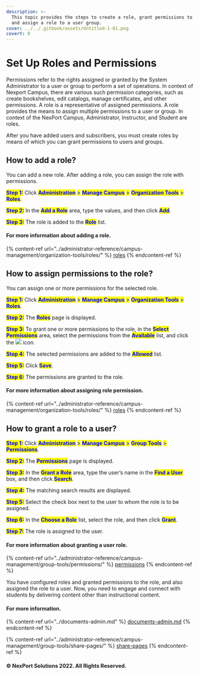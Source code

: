 ```yaml
---
description: >-
  This topic provides the steps to create a role, grant permissions to a role,
  and assign a role to a user group.
cover: ../../.gitbook/assets/Untitled-1-01.png
coverY: 0
---
```


# Set Up Roles and Permissions

Permissions refer to the rights assigned or granted by the System Administrator to a user or group to perform a set of operations. In context of Nexport Campus, there are various such permission categories, such as create bookshelves, edit catalogs, manage certificates, and other permissions. A role is a representative of assigned permissions. A role provides the means to assign multiple permissions to a user or group. In context of the NexPort Campus, Administrator, Instructor, and Student are roles.

After you have added users and subscribers, you must create roles by means of which you can grant permissions to users and groups.

## How to add a role? <a href="#how" id="how"></a>

You can add a new role. After adding a role, you can assign the role with permissions.

<mark style="color:blue;">**Step 1:**</mark>  Click <mark style="color:blue;">**Administration**</mark> <mark style="color:blue;"></mark><mark style="color:blue;">></mark> <mark style="color:blue;"></mark><mark style="color:blue;">**Manage Campus**</mark> <mark style="color:blue;"></mark><mark style="color:blue;">></mark> <mark style="color:blue;"></mark><mark style="color:blue;">**Organization Tools**</mark> <mark style="color:blue;"></mark><mark style="color:blue;">></mark> <mark style="color:blue;"></mark><mark style="color:blue;">**Roles**</mark>.

<mark style="color:blue;">**Step 2:**</mark>  In the <mark style="color:blue;">**Add a Role**</mark> area, type the values, and then click <mark style="color:blue;">**Add**</mark>.

<mark style="color:blue;">**Step 3:**</mark>  The role is added to the <mark style="color:blue;">**Role**</mark> list.

#### For more information about adding a role.

{% content-ref url="../administrator-reference/campus-management/organization-tools/roles/" %}
[roles](../administrator-reference/campus-management/organization-tools/roles/)
{% endcontent-ref %}

## How to assign permissions to the role? <a href="#how2" id="how2"></a>

You can assign one or more permissions for the selected role.

<mark style="color:blue;">**Step 1:**</mark>  Click <mark style="color:blue;">**Administration**</mark> <mark style="color:blue;"></mark><mark style="color:blue;">></mark> <mark style="color:blue;"></mark><mark style="color:blue;">**Manage Campus**</mark> <mark style="color:blue;"></mark><mark style="color:blue;">></mark> <mark style="color:blue;"></mark><mark style="color:blue;">**Organization Tools**</mark> <mark style="color:blue;"></mark><mark style="color:blue;">></mark> <mark style="color:blue;"></mark><mark style="color:blue;">**Roles**</mark>.

<mark style="color:blue;">**Step 2:**</mark>  The <mark style="color:blue;">**Roles**</mark> page is displayed.

<mark style="color:blue;">**Step 3:**</mark>  To grant one or more permissions to the role, in the <mark style="color:blue;">**Select Permissions**</mark> area, select the permissions from the <mark style="color:blue;">**Available**</mark> list, and click the ![](https://www.nexportcampus.com/Content/Guides/aweb/Content/Resources/Images/Common\_Screens\_Icons/Left\_Arrow.png) icon.

<mark style="color:blue;">**Step 4:**</mark>  The selected permissions are added to the <mark style="color:blue;">**Allowed**</mark> list.

<mark style="color:blue;">**Step 5:**</mark>  Click <mark style="color:blue;">**Save**</mark>.

<mark style="color:blue;">**Step 6:**</mark>  The permissions are granted to the role.

#### For more information about assigning role permission.

{% content-ref url="../administrator-reference/campus-management/organization-tools/roles/" %}
[roles](../administrator-reference/campus-management/organization-tools/roles/)
{% endcontent-ref %}

## How to grant a role to a user? <a href="#how3" id="how3"></a>

<mark style="color:blue;">**Step 1:**</mark>  Click <mark style="color:blue;">**Administration**</mark> <mark style="color:blue;"></mark><mark style="color:blue;">></mark> <mark style="color:blue;"></mark><mark style="color:blue;">**Manage Campus**</mark> <mark style="color:blue;"></mark><mark style="color:blue;">></mark> <mark style="color:blue;"></mark><mark style="color:blue;">**Group Tools**</mark> <mark style="color:blue;"></mark><mark style="color:blue;">></mark> <mark style="color:blue;"></mark><mark style="color:blue;">**Permissions**</mark>.

<mark style="color:blue;">**Step 2:**</mark>  The <mark style="color:blue;">**Permissions**</mark> page is displayed.

<mark style="color:blue;">**Step 3:**</mark>  In the <mark style="color:blue;">**Grant a Role**</mark> area, type the user’s name in the <mark style="color:blue;">**Find a User**</mark> box, and then click <mark style="color:blue;">**Search**</mark>.

<mark style="color:blue;">**Step 4:**</mark>  The matching search results are displayed.

<mark style="color:blue;">**Step 5:**</mark>  Select the check box next to the user to whom the role is to be assigned.

<mark style="color:blue;">**Step 6:**</mark>  In the <mark style="color:blue;">**Choose a Role**</mark> list, select the role, and then click <mark style="color:blue;">**Grant**</mark>.

<mark style="color:blue;">**Step 7:**</mark>  The role is assigned to the user.

#### For more information about granting a user role.

{% content-ref url="../administrator-reference/campus-management/group-tools/permissions/" %}
[permissions](../administrator-reference/campus-management/group-tools/permissions/)
{% endcontent-ref %}

You have configured roles and granted permissions to the role, and also assigned the role to a user. Now, you need to engage and connect with students by delivering content other than instructional content.&#x20;

#### For more information.

{% content-ref url="../documents-admin.md" %}
[documents-admin.md](../documents-admin.md)
{% endcontent-ref %}

{% content-ref url="../administrator-reference/campus-management/group-tools/share-pages/" %}
[share-pages](../administrator-reference/campus-management/group-tools/share-pages/)
{% endcontent-ref %}

#### &#x20;© NexPort Solutions 2022. All Rights Reserved.

